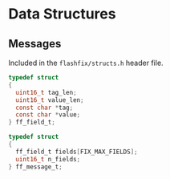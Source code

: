 # Data Structures

## Messages

Included in the `flashfix/structs.h` header file.

```c
typedef struct
{
  uint16_t tag_len;
  uint16_t value_len;
  const char *tag;
  const char *value;
} ff_field_t;

typedef struct
{
  ff_field_t fields[FIX_MAX_FIELDS];
  uint16_t n_fields;
} ff_message_t;
```